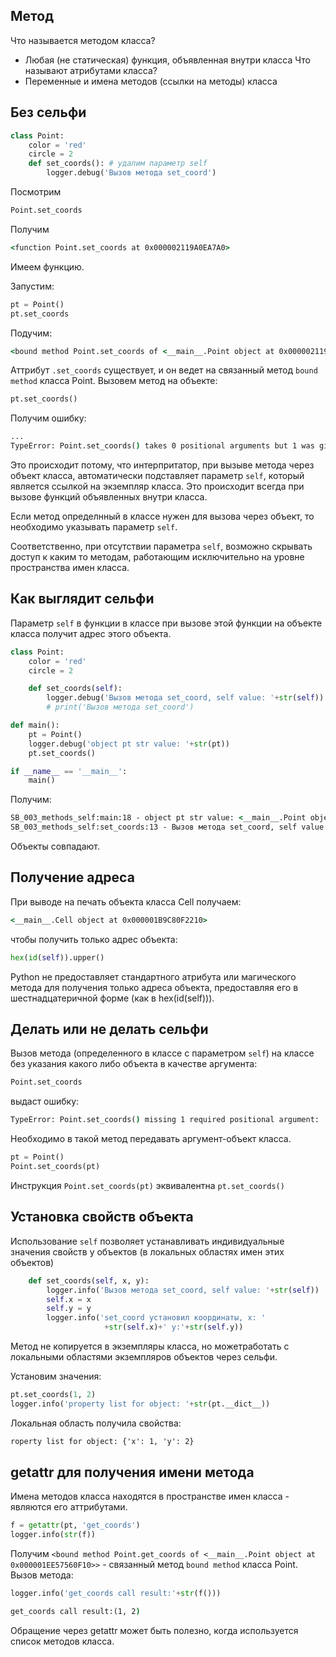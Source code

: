 ## Метод
Что называется методом класса?
- Любая (не статическая) функция, объявленная внутри класса
Что называют атрибутами класса?
- Переменные и имена методов (ссылки на методы) класса

## Без сельфи
```python
class Point:
    color = 'red'
    circle = 2
    def set_coords(): # удалим параметр self
        logger.debug('Вызов метода set_coord')
```
Посмотрим
```python
Point.set_coords
```
Получим
```cmd
<function Point.set_coords at 0x000002119A0EA7A0>
```
Имеем функцию.

Запустим:
```python
pt = Point()
pt.set_coords
```
Подучим:
```cmd
<bound method Point.set_coords of <__main__.Point object at 0x000002119A03ED50>>
```
Аттрибут `.set_coords` существует, и он ведет на связанный метод `bound method` класса Point. Вызовем метод на объекте:
```python
pt.set_coords()
```
Получим ошибку:
```cmd
...
TypeError: Point.set_coords() takes 0 positional arguments but 1 was given
```
Это происходит потому, что интерпритатор, при вызыве метода через объект класса, автоматически подставляет параметр `self`, который является ссылкой на экземпляр класса. Это происходит всегда при вызове функций объявленных внутри класса.

Если метод определнный в классе нужен для вызова через объект, то необходимо указывать параметр `self`.

Соответственно, при отсутствии параметра `self`, возможно скрывать доступ к каким то методам, работающим исключительно на уровне пространства имен класса.

## Как выглядит сельфи
Параметр `self` в функции в классе при вызове этой функции на объекте класса получит адрес этого объекта.
```python
class Point:
    color = 'red'
    circle = 2

    def set_coords(self):
        logger.debug('Вызов метода set_coord, self value: '+str(self))
        # print('Вызов метода set_coord')

def main():
    pt = Point()
    logger.debug('object pt str value: '+str(pt))
    pt.set_coords()

if __name__ == '__main__':
    main()
```
Получим:
```cmd
SB_003_methods_self:main:18 - object pt str value: <__main__.Point object at 0x0000024D74AD4E50>
SB_003_methods_self:set_coords:13 - Вызов метода set_coord, self value: <__main__.Point object at 0x0000024D74AD4E50>
```
Объекты совпадают.

## Получение адреса
При выводе на печать объекта класса Cell получаем:
```cmd
<__main__.Cell object at 0x000001B9C80F2210>
```
чтобы получить только адрес объекта:
```python
hex(id(self)).upper()
```
Python не предоставляет стандартного атрибута или магического метода для получения только адреса объекта, предоставляя его в шестнадцатеричной форме (как в hex(id(self))).




## Делать или не делать сельфи
Вызов метода (определенного в классе с параметром `self`) на классе без указания какого либо объекта в качестве аргумента:
```python
Point.set_coords
```
выдаст ошибку:
```cmd
TypeError: Point.set_coords() missing 1 required positional argument: 'self'
```
Необходимо в такой метод передавать аргумент-объект класса.
```python
pt = Point()
Point.set_coords(pt)
```

Инструкция `Point.set_coords(pt)` эквивалентна `pt.set_coords()`

## Установка свойств объекта
Использование `self` позволяет устанавливать индивидуальные значения свойств у объектов (в локальных областях имен этих объектов)
```python
    def set_coords(self, x, y):
        logger.info('Вызов метода set_coord, self value: '+str(self))
        self.x = x
        self.y = y
        logger.info('set_coord установил координаты, x: '
                     +str(self.x)+' y:'+str(self.y))
```
Метод не копируется в экземпляры класса, но можетработать с локальными областями экземпляров объектов через сельфи.

Установим значения:
```python
pt.set_coords(1, 2)
logger.info('property list for object: '+str(pt.__dict__))
```
Локальная область получила свойства:
```cmd
roperty list for object: {'x': 1, 'y': 2}
```

## getattr для получения имени метода
Имена методов класса находятся в пространстве имен класса - являются его аттрибутами.
```python
f = getattr(pt, 'get_coords')
logger.info(str(f))
```
Получим `<bound method Point.get_coords of <__main__.Point object at 0x000001EE57560F10>>` - связанный метод `bound method` класса Point.
Вызов метода:
```python
logger.info('get_coords call result:'+str(f()))
```
```cmd
get_coords call result:(1, 2)
```
Обращение через getattr может быть полезно, когда используется список методов класса.

